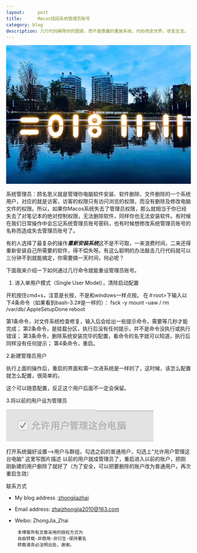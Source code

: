 ```yaml
---
layout:     post
title:      Macos找回系统管理员账号
category: blog
description: 几行代码解除你的困惑，而不是愚蠢的重装系统，代码改变世界，改变生活。
---
```

   <script type="text/javascript">var cnzz_protocol = (("https:" == document.location.protocol) ? " https://" : " http://");document.write(unescape("%3Cspan id='cnzz_stat_icon_1275018137'%3E%3C/span%3E%3Cscript src='" + cnzz_protocol + "s19.cnzz.com/z_stat.php%3Fid%3D1275018137%26show%3Dpic' type='text/javascript'%3E%3C/script%3E"));</script>
    
   ![2018111](images/blog/20181111.png)
   
   系统管理员：顾名思义就是管理你电脑软件安装、软件删除、文件删除的一个系统用户，对应的就是访客，访客的权限只有访问浏览的权限，而没有删除及修改电脑文件的权限。所以，如果你Macos系统失去了管理员权限，那么就相当于你已经失去了对笔记本的绝对控制权限，无法删除软件，同样你也无法安装软件。有时候在我们日常操作中会忘记系统管理员账号密码，也有时候想修改系统管理员账号的名称而造成失去管理员账号了。
   
   
   有的人选择了最复杂的操作***重新安装系统***这不是不可取，一来浪费时间，二来还得重新安装自己所需要的软件，得不偿失呀。有这么聪明的办法敲击几行代码就可以三分钟不到就能搞定，你需要搞一天时间，何必呢？


下面我来介绍一下如何通过几行命令就能重设管理员账号。

1. 进入单用户模式（Single User Model），清除启动配置

开机按住cmd+s，注意是长按，不是和windows一样点按。
在＃root>下输入以下4条命令（如果看到bash-3.2#是一样的）： 
fsck -y 
mount -uaw / 
rm /var/db/.AppleSetupDone 
reboot

第1条命令，对文件系统检查修复，输入后会给出一些提示命令，需要等几秒才能完成； 
第2条命令，是挂载分区，执行后没有任何提示，并不是命令没执行或执行错误； 
第3条命令，删除系统安装完毕的配置，看命令的名字就可以知道，执行后同样没有任何提示； 
第4条命令，重启。

2.新建管理员用户

执行上面的操作后，重启的界面和第一次进系统是一样的了，这时候，该怎么配置就怎么配置，很简单的。

这个可以随意配置，反正这个用户后面不一定会保留。

3.将以前的用户设为管理员

![reboot](images/blog/reboot.png)


打开系统偏好设置–>用户与群组，勾选之前的普通用户，勾选上“允许用户管理这台电脑” 
这里写图片描述 
以前的用户就成管理员了，重启进入以前的账户，把刚刚新建的用户删除了就好了（为了安全，可以把要删除的账户改为普通用户，再次重启生效）

   联系方式
* My blog address :[zhongjiazhai](http://zhongjiazhai.github.io)
* Email address: zhaizhongjia2010@163.com
* Weibo: ZhongJia_Zhai

       本博客所有文章采用的授权方式为 
       自由转载-非商用-非衍生-保持署名 
       转载请务必注明出处，谢谢。



